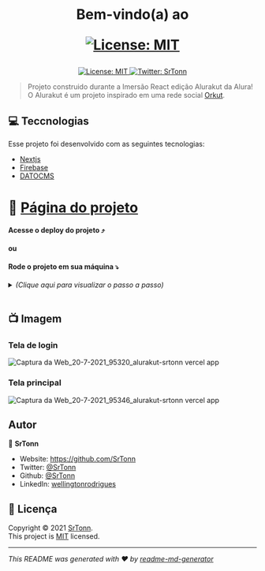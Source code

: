 <h1 align="center">Bem-vindo(a) ao <p><a href="https://alurakut-srtonn.vercel.app/"><img alt="License: MIT" src="https://alurakut.vercel.app/logo.svg" /></a></p></h1>
<p align="center">
  <a href="https://github.com/srtonn/alurakut/blob/master/LICENSE" target="_blank">
    <img alt="License: MIT" src="https://img.shields.io/badge/License-MIT-yellow.svg" />
  </a>
  <a href="https://twitter.com/SrTonn" target="_blank">
    <img alt="Twitter: SrTonn" src="https://img.shields.io/twitter/follow/SrTonn.svg?style=social" />
  </a>
</p>

> Projeto construido durante a Imersão React edição Alurakut da Alura! <br>
> O Alurakut é um projeto inspirado em uma rede social [Orkut](https://pt.wikipedia.org/wiki/Orkut).

## 💻 Teccnologias

Esse projeto foi desenvolvido com as seguintes tecnologias:

- [Nextjs](https://nextjs.org/)
- [Firebase](https://firebase.google.com/)
- [DATOCMS](https://www.datocms.com/)

# 🏡 [Página do projeto](https://alurakut-srtonn.vercel.app/)

#### Acesse o deploy do projeto ⤴️
#### ou
#### Rode o projeto em sua máquina ⤵️

<details>
  <summary> <i>(Clique aqui para visualizar o passo a passo)</i> </summary><br/>

  <img alt="Last commit" src="https://img.shields.io/github/last-commit/srtonn/alurakut" />

  ## Clone o repositório
  ```sh
    git clone git@github.com:SrTonn/Alurakut.git
  ```

  ## Acesse a pasta do projeto
  ```bash
    cd alurakut
  ```

  ## Renomeie o arquivo .env.example para .env.local
  ```sh
    mv .env.example .env.local
  ```

  ## Preencha os campos do arquivo .env.local com as suas credenciais das APIs
  ### [DATOCMS](https://dashboard.datocms.com/projects)
  >Acesse sua página de admin do projeto e procure por "API TOKENS"

  ## Instale as dependências
  ```sh
  yarn install
  ```

  ## Rode o projeto

  ```sh
  yarn dev
  ```

  Acesse [http://localhost:3000](http://localhost:3000) em seu navegador para ver o resultado.
</details><br />

## 📺 Imagem

### Tela de login
![Captura da Web_20-7-2021_95320_alurakut-srtonn vercel app](https://user-images.githubusercontent.com/30580384/126331322-b01ee4a8-1c01-41fb-9a3f-8ce20b1ea22f.jpeg)

### Tela principal
![Captura da Web_20-7-2021_95346_alurakut-srtonn vercel app](https://user-images.githubusercontent.com/30580384/126331320-7f9f7497-1970-4520-94d9-24060f18bb82.jpeg)
## Autor

👤 **SrTonn**

* Website: https://github.com/SrTonn
* Twitter: [@SrTonn](https://twitter.com/SrTonn)
* Github: [@SrTonn](https://github.com/SrTonn)
* LinkedIn: [wellingtonrodrigues](https://linkedin.com/in/wellingtonrodrigues)

## 📝 Licença

Copyright © 2021 [SrTonn](https://github.com/SrTonn).<br />
This project is [MIT](https://github.com/srtonn/alurakut/blob/master/LICENSE) licensed.

***
_This README was generated with ❤️ by [readme-md-generator](https://github.com/kefranabg/readme-md-generator)_
